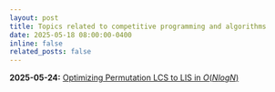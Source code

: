 ```yaml
---
layout: post
title: Topics related to competitive programming and algorithms
date: 2025-05-18 08:00:00-0400
inline: false
related_posts: false
---
```


**2025-05-24:** [Optimizing Permutation LCS to LIS in $O(NlogN)$](https://usaco.guide/problems/cf-lcs-on-permutations/solution)